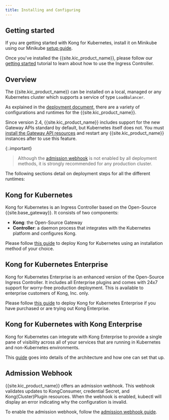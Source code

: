```yaml
---
title: Installing and Configuring
---
```


## Getting started

If you are getting started with Kong for Kubernetes,
install it on Minikube using our Minikube [setup guide](/kubernetes-ingress-controller/{{page.kong_version}}/deployment/minikube).

Once you've installed the {{site.kic_product_name}}, please follow our
[getting started](/kubernetes-ingress-controller/{{page.kong_version}}/guides/getting-started) tutorial to learn
about how to use the Ingress Controller.

## Overview

The {{site.kic_product_name}} can be installed on a local, managed
or any Kubernetes cluster which supports a service of type `LoadBalancer`.

As explained in the [deployment document](/kubernetes-ingress-controller/{{page.kong_version}}/concepts/deployment), there
are a variety of configurations and runtimes for the {{site.kic_product_name}}.

Since version 2.4, {{site.kic_product_name}} includes support for the new
Gateway APIs standard by default, but Kubernetes itself does not. You must
[install the Gateway API resources](https://gateway-api.sigs.k8s.io/guides/#installing-gateway-api)
and restart any {{site.kic_product_name}} instances after to use this feature.

{:.important}
> Although the [admission webhook](#admission-webhook) is not enabled by
> all deployment methods, it is strongly recommended for any production
> cluster.

The following sections detail on deployment steps for all the different
runtimes:

## Kong for Kubernetes


Kong for Kubernetes is an Ingress Controller based on the
Open-Source {{site.base_gateway}}. It consists of two components:

- **Kong**: the Open-Source Gateway
- **Controller**: a daemon process that integrates with the
  Kubernetes platform and configures Kong.

Please follow [this guide](/kubernetes-ingress-controller/{{page.kong_version}}/deployment/k4k8s) to deploy Kong for Kubernetes
using an installation method of your choice.

## Kong for Kubernetes Enterprise

Kong for Kubernetes Enterprise is an enhanced version of
the Open-Source Ingress Controller. It includes all
Enterprise plugins and comes with 24x7 support for worry-free
production deployment.
This is available to enterprise customers of Kong, Inc. only.

Please follow [this guide](/kubernetes-ingress-controller/{{page.kong_version}}/deployment/k4k8s-enterprise) to deploy Kong for Kubernetes
Enterprise if you have purchased or are trying out Kong Enterprise.

## Kong for Kubernetes with Kong Enterprise

Kong for Kubernetes can integrate with Kong Enterprise to
provide a single pane of visibility across all of your services
that are running in Kubernetes and non-Kubernetes environments.

This [guide](/kubernetes-ingress-controller/{{page.kong_version}}/deployment/kong-enterprise) goes into details of
the architecture and how one can set that up.

## Admission Webhook

{{site.kic_product_name}} offers an admission webhook. This webhook
validates updates to KongConsumer, credential Secret, and Kong(Cluster)Plugin
resources. When the webhook is enabled, kubectl will display an error
indicating why the configuration is invalid.

To enable the admission webhook, follow the [admission webhook guide](/kubernetes-ingress-controller/{{page.kong_version}}/deployment/admission-webhook).
